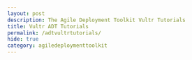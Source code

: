 ```yaml
---
layout: post
description: The Agile Deployment Toolkit Vultr Tutorials
title: Vultr ADT Tutorials
permalink: /adtvultrtutorials/
hide: true
category: agiledeploymenttoolkit
---
```

